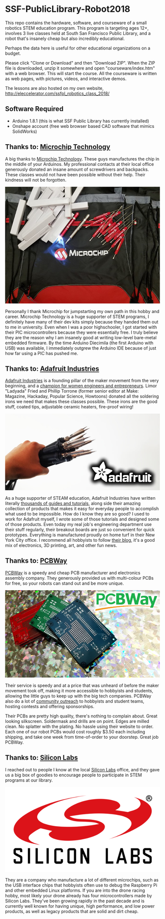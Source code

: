 # SSF-PublicLibrary-Robot2018

This repo contains the hardware, software, and courseware of a small robotics STEM education program. This program is targeting ages 12+, involves 3 live classes held at South San Francisco Public Library, and a robot that's insanely cheap but also incredibly educational.

Perhaps the data here is useful for other educational organizations on a budget.

Please click "Clone or Download" and then "Download ZIP". When the ZIP file is downloaded, unzip it somewhere and open "courseware/index.htm" with a web browser. This will start the course. All the courseware is written as web pages, with pictures, videos, and interactive demos.

The lessons are also hosted on my own website, http://eleccelerator.com/ssfpl_robotics_class_2018/

## Software Required

- Arduino 1.8.1 (this is what SSF Public Library has currently installed)
- Onshape account (free web browser based CAD software that mimics SolidWorks)

## Thanks to: [Microchip Technology](https://www.microchip.com/)

A big thanks to [Microchip Technology](https://www.microchip.com/).  These guys manufactures the chip in the middle of your Arduinos. My professional contacts at their local office generously donated an insane amount of screwdrivers and backpacks. These classes would not have been possible without their help. Their kindness will not be forgotten.

![](/courseware/img/thanks_microchip.jpg)

Personally I thank Microchip for jumpstarting my own path in this hobby and career. Microchip Technology is a huge supporter of STEM programs, I definitely have many of their dev kits simply because they handed them out to me in university. Even when I was a poor highschooler, I got started with their PIC microcontrollers because they were essentially free. I truly believe they are the reason why I am insanely good at writing low-level bare-metal embedded firmware. By the time Arduino Diecimila (the first Arduino with USB) was available, I immediately outgrew the Arduino IDE because of just how far using a PIC has pushed me.

## Thanks to: [Adafruit Industries](https://www.adafruit.com/)

[Adafruit Industries](https://www.adafruit.com/) is a founding pillar of the maker movement from the very beginning, and a [champion for women engineers and entrepreneurs](https://www.adafruit.com/about). Limor "Ladyada" Fried and Phillip Torrone (former senior editor at Make: Magazine, Hackaday, Popular Science, Howtoons) donated all the soldering irons we need that makes these classes possible. These irons are the good stuff, coated tips, adjustable ceramic heaters, fire-proof wiring!

![](/courseware/img/thanksadafruit.jpg)

As a huge supporter of STEAM education, Adafruit Industries have written literally [thousands of guides and tutorials](https://learn.adafruit.com/), along side their amazing collection of products that makes it easy for everyday people to accomplish what used to be impossible. How do I know they are so good? I used to work for Adafruit myself, I wrote some of those tutorials and designed some of those products. Even today my real job's engineering department use their stuff regularly, their breakout boards are just so convenient for quick prototypes. Everything is manufactured proudly on home turf in their New York City office. I recommend all hobbyists to follow [their blog](https://blog.adafruit.com/), it's a good mix of electronics, 3D printing, art, and other fun news.

## Thanks to: [PCBWay](https://www.pcbway.com/)

[PCBWay](https://www.pcbway.com/) is a speedy and cheap PCB manufacturer and electronics assembly company. They generously provided us with multi-colour PCBs for free, so your robots can stand out and be more unique.

![](/courseware/img/thankspcbway.jpg)

Their service is speedy and at a price that was unheard of before the maker movement took off, making it more accessible to hobbyists and students, allowing the little guys to keep up with the big tech companies. PCBWay also do a lot of [community outreach](https://www.pcbway.com/project/sponsor/) to hobbyists and student teams, hosting contests and offering sponsorships.

Their PCBs are pretty high quality, there's nothing to complain about. Great looking silkscreen. Soldermask and drills are on point. Edges are milled clean. No splatter with the plating. No hassle using their website to order. Each one of our robot PCBs would cost roughly $3.50 each including shipping, and take one week from time-of-order to your doorstep. Great job PCBWay.

## Thanks to: [Silicon Labs](https://www.silabs.com/)

I reached out to people I know at the local [Silicon Labs](https://www.silabs.com/) office, and they gave us a big box of goodies to encourage people to participate in STEM programs at our library.

![](/courseware/img/thankssilabs.png)

They are a company who manufacture a lot of different microchips, such as the USB interface chips that hobbyists often use to debug the Raspberry Pi and other embedded Linux platforms. If you are into the drone racing hobby, most likely your drone already has four microcontrollers made by Silicon Labs. They've been growing rapidly in the past decade and is currently well known for having unique, high performance, and low power products, as well as legacy products that are solid and dirt cheap.